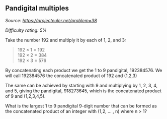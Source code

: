 Pandigital multiples
--------------------

*Source: https://projecteuler.net/problem=38*


*Difficulty rating: 5%*

Take the number 192 and multiply it by each of 1, 2, and 3:

> 192 × 1 = 192\
>  192 × 2 = 384\
>  192 × 3 = 576

By concatenating each product we get the 1 to 9 pandigital, 192384576.
We will call 192384576 the concatenated product of 192 and (1,2,3)

The same can be achieved by starting with 9 and multiplying by 1, 2, 3,
4, and 5, giving the pandigital, 918273645, which is the concatenated
product of 9 and (1,2,3,4,5).

What is the largest 1 to 9 pandigital 9-digit number that can be formed
as the concatenated product of an integer with (1,2, ... , n) where n \>
1?
